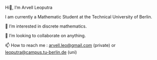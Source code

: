 Hi👋, I’m Arvell Leoputra

I am currently a Mathematic Student at the Technical University of Berlin.

👀 I’m interested in discrete mathematics.

💞️ I’m looking to collaborate on anything.

📫 How to reach me : arvell.leo@gmail.com (private) or leoputra@campus.tu-berlin.de (uni)

<!---
ArvellLeoputra/ArvellLeoputra is a ✨ special ✨ repository because its `README.md` (this file) appears on your GitHub profile.
You can click the Preview link to take a look at your changes.
--->
